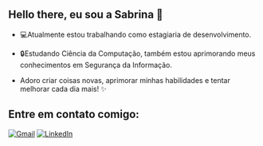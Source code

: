 ## Hello there, eu sou a Sabrina 👋 

- 💻Atualmente estou trabalhando como estagiaria de desenvolvimento.
- 🔒Estudando Ciência da Computação, também estou aprimorando meus conhecimentos em Segurança da Informação.

- Adoro criar coisas novas, aprimorar minhas habilidades e tentar melhorar cada dia mais! ✨



## Entre em contato comigo:
[![Gmail](https://img.shields.io/badge/-Gmail-D14836?style=flat-square&logo=gmail&logoColor=white&link=mailto:sabrinademeloborges0@gmail.com)](mailto:seuemail@gmail.com)
[![LinkedIn](https://img.shields.io/badge/-LinkedIn-0A66C2?style=flat-square&logo=linkedin&logoColor=white&link=https://linkedin.com/in/seuusuario)](https://linkedin.com/in/sabrinademeloborges)


